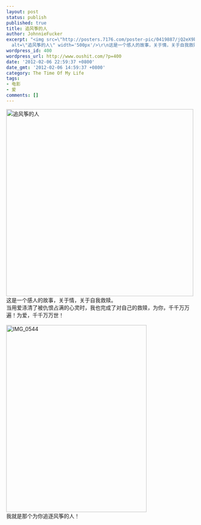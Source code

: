 ```yaml
---
layout: post
status: publish
published: true
title: 追风筝的人
author: JohnnieFucker
excerpt: "<img src=\"http://posters.7176.com/poster-pic/0419887/jQ2eX9bWh_1234430033.jpg\"
  alt=\"追风筝的人\" width='500px'/>\r\n这是一个感人的故事，关于情，关于自我救赎。\r\n当用爱涤清了被仇恨占满的心灵时，我也完成了对自己的救赎，为你，千千万万遍！为爱，千千万万世！\r\n"
wordpress_id: 400
wordpress_url: http://www.oushit.com/?p=400
date: '2012-02-06 22:59:37 +0800'
date_gmt: '2012-02-06 14:59:37 +0800'
category: The Time Of My Life
tags:
- 电影
- 爱
comments: []
---
```

<p><img src="http://posters.7176.com/poster-pic/0419887/jQ2eX9bWh_1234430033.jpg" alt="追风筝的人" width='500px'/><br />
这是一个感人的故事，关于情，关于自我救赎。<br />
当用爱涤清了被仇恨占满的心灵时，我也完成了对自己的救赎，为你，千千万万遍！为爱，千千万万世！<br />
<!--break--><a id="more-400"></a><br />
<a href="http://www.yupoo.com/photos/crazysperm/84367239/" title="IMG_0544"><img src="http://pic.yupoo.com/crazysperm/BIXZACS9/medium.jpg" alt="IMG_0544" width="375" height="500" border="0" /></a><br />
我就是那个为你追逐风筝的人！</p>
